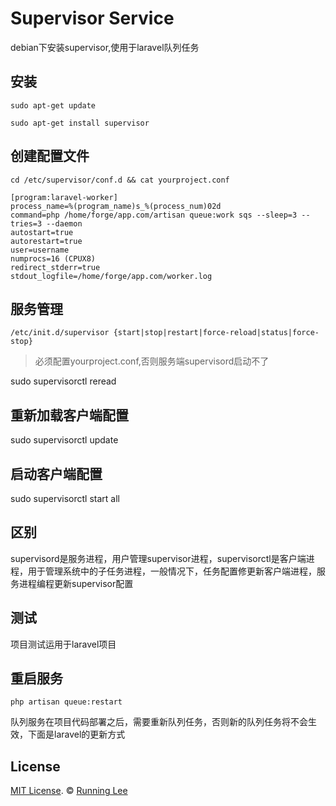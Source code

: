 # Supervisor Service

debian下安装supervisor,使用于laravel队列任务

## 安装

`sudo apt-get update`

`sudo apt-get install supervisor`


## 创建配置文件

`cd /etc/supervisor/conf.d && cat yourproject.conf`

```nginx
[program:laravel-worker]
process_name=%(program_name)s_%(process_num)02d
command=php /home/forge/app.com/artisan queue:work sqs --sleep=3 --tries=3 --daemon
autostart=true
autorestart=true
user=username
numprocs=16 (CPUX8)
redirect_stderr=true
stdout_logfile=/home/forge/app.com/worker.log
```

## 服务管理

`/etc/init.d/supervisor {start|stop|restart|force-reload|status|force-stop} `

> 必须配置yourproject.conf,否则服务端supervisord启动不了


sudo supervisorctl reread

## 重新加载客户端配置     

sudo supervisorctl update


## 启动客户端配置

sudo supervisorctl start all


## 区别

supervisord是服务进程，用户管理supervisor进程，supervisorctl是客户端进程，用于管理系统中的子任务进程，一般情况下，任务配置修更新客户端进程，服务进程编程更新supervisor配置

## 测试

项目测试运用于laravel项目


## 重启服务

`php artisan queue:restart`

队列服务在项目代码部署之后，需要重新队列任务，否则新的队列任务将不会生效，下面是laravel的更新方式

## License

[MIT License](https://opensource.org/licenses/mit-license.html). ©  [Running Lee](mailto:lihui870920@gmail.com)
